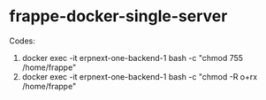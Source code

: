 # frappe-docker-single-server

Codes: 
1. docker exec -it erpnext-one-backend-1 bash -c "chmod 755 /home/frappe"
2. docker exec -it erpnext-one-backend-1 bash -c "chmod -R o+rx /home/frappe"
